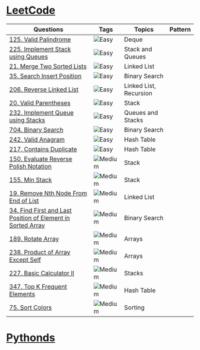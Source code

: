 # [LeetCode](https://leetcode.com/problemset/all/)

| Questions     | Tags | Topics | Pattern |
| ------------- | ---- | ----- | ------- |
| [125. Valid Palindrome](https://github.com/noobExtendsBot/ds_algo/blob/master/leetcode/125_valid_palindrome.py)     |![Easy](https://img.shields.io/badge/-Easy-green) | Deque | |
| [225. Implement Stack using Queues](https://github.com/noobExtendsBot/ds_algo/blob/master/leetcode/225_implement_stack_using_queues.py)     | ![Easy](https://img.shields.io/badge/-Easy-green) | Stack and Queues | |
|[21. Merge Two Sorted Lists](https://github.com/noobExtendsBot/ds_algo/blob/master/leetcode/21_merge_two_sorted_lists.py)|![Easy](https://img.shields.io/badge/-Easy-green) | Linked List | |
|[35. Search Insert Position](https://github.com/noobExtendsBot/ds_algo/blob/master/leetcode/35_search_insert_position.py)| ![Easy](https://img.shields.io/badge/-Easy-green) | Binary Search | |
|[206. Reverse Linked List](https://github.com/noobExtendsBot/ds_algo/blob/master/leetcode/206_reverse_linked_list.py)| ![Easy](https://img.shields.io/badge/-Easy-green) | Linked List, Recursion | |
|[20. Valid Parentheses](https://github.com/noobExtendsBot/ds_algo/blob/master/leetcode/20_valid_parentheses.py)| ![Easy](https://img.shields.io/badge/-Easy-green) | Stack | |
|[232. Implement Queue using Stacks](https://github.com/noobExtendsBot/ds_algo/blob/master/leetcode/232_implement_queue_using_stacks.py)| ![Easy](https://img.shields.io/badge/-Easy-green) | Queues and Stacks | |
|[704. Binary Search](https://github.com/noobExtendsBot/ds_algo/blob/master/leetcode/704_binary_search.py)| ![Easy](https://img.shields.io/badge/-Easy-green) | Binary Search | |
|[242. Valid Anagram](https://github.com/noobExtendsBot/ds_algo/blob/master/leetcode/242_valid_anagram.py)| ![Easy](https://img.shields.io/badge/-Easy-green) | Hash Table | |
|[217. Contains Duplicate](https://github.com/noobExtendsBot/ds_algo/blob/master/leetcode/217_contains_duplicate.py)| ![Easy](https://img.shields.io/badge/-Easy-green) | Hash Table | |
|[150. Evaluate Reverse Polish Notation](https://github.com/noobExtendsBot/ds_algo/blob/master/leetcode/150_evaluate_reverse_polish_notation.py)| ![Medium](https://img.shields.io/badge/-Medium-orange) | Stack | |
| [155. Min Stack](https://github.com/noobExtendsBot/ds_algo/blob/master/leetcode/155_min_stack.py) | ![Medium](https://img.shields.io/badge/-Medium-orange) | Stack | |
| [19. Remove Nth Node From End of List](https://github.com/noobExtendsBot/ds_algo/blob/master/leetcode/19_remove_nth_node_from_end_of_list.py) | ![Medium](https://img.shields.io/badge/-Medium-orange) | Linked List |
| [34. Find First and Last Position of Element in Sorted Array](https://github.com/noobExtendsBot/ds_algo/blob/master/leetcode/34_find_first_and_last_position_of_element_n_sorted_array.py) | ![Medium](https://img.shields.io/badge/-Medium-orange) | Binary Search | |
| [189. Rotate Array](https://github.com/noobExtendsBot/ds_algo/blob/master/leetcode/189_rotate_array.py) | ![Medium](https://img.shields.io/badge/-Medium-orange) | Arrays | |
| [238. Product of Array Except Self](https://github.com/noobExtendsBot/ds_algo/blob/master/leetcode/238_product_of_array_except_self.py) | ![Medium](https://img.shields.io/badge/-Medium-orange) | Arrays | |
| [227. Basic Calculator II](https://github.com/noobExtendsBot/ds_algo/blob/master/leetcode/227_basic_calculator_2.py) | ![Medium](https://img.shields.io/badge/-Medium-orange) | Stacks | |
| [347. Top K Frequent Elements](https://github.com/noobExtendsBot/ds_algo/blob/master/leetcode/347_top_k_frequent_elements.py) | ![Medium](https://img.shields.io/badge/-Medium-orange) | Hash Table | |
| [75. Sort Colors](https://github.com/noobExtendsBot/ds_algo/blob/master/leetcode/75_sort_colors.py) | ![Medium](https://img.shields.io/badge/-Medium-orange) | Sorting | |


# [Pythonds](https://runestone.academy/ns/books/published/pythonds/index.html)